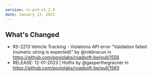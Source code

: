 ```yaml
---
version: rs-prd-v1.2.9
date: January 13, 2023
---
```


## What's Changed
* RS-2213 Vehicle Tracking - Violations API error "Validation failed (numeric string is expected)" by @rokbracun in https://github.com/poviolabs/roadsoft-be/pull/1558
* RELEASE: 12-01-2023 | Hotfix by @gasperthegracner in https://github.com/poviolabs/roadsoft-be/pull/1560